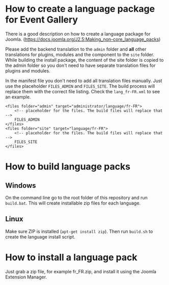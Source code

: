 # How to create a language package for Event Gallery

There is a good description on how to create a language package for Joomla.
(https://docs.joomla.org/J2.5:Making_non-core_language_packs)

Please add the backend translation to the ```admin``` folder and **all** other translations for plugins, modules and the component to the ```site``` folder. 
While building the install package, the content of the site folder is copied to the admin folder so you don't need to have separate translation files for plugins and modules.

In the manifest file you don't need to add all translation files manually. Just use the placeholder ```FILES_ADMIN``` and ```FILES_SITE```. The build process will replace them with the correct file listing. Check the ```lang_fr-FR.xml``` to see an example.

    <files folder="admin" target="administrator/language/fr-FR">
        <!-- placeholder for the files. The build files will replace that -->
        FILES_ADMIN
    </files>
    <files folder="site" target="language/fr-FR">
        <!-- placeholder for the files. The build files will replace that -->
        FILES_SITE
    </files>

# How to build language packs

## Windows
On the command line go to the root folder of this repository and run ```build.bat```. This will create installable zip files for each language. 

## Linux

Make sure ZIP is installed (```apt-get install zip```). Then run ```build.sh``` to create the language install script.

# How to install a language pack

Just grab a zip file, for example fr_FR.zip, and install it using the Joomla Extension Manager. 
